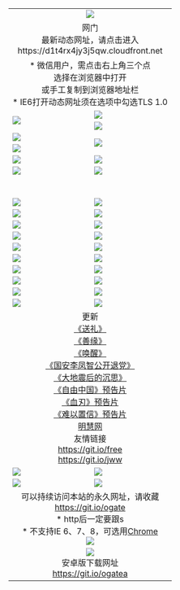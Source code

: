﻿<table>
  <tr></tr>
  <tr><td colspan=2 align=center><img src="https://cloud.githubusercontent.com/assets/11880933/13434984/f430fae2-e012-11e5-814f-c2df1e82b247.jpg" /></td></tr>
  <tr><td colspan=2 align=center>网门<br>最新动态网址，请点击进入
<br>https://d1t4rx4jy3j5qw.cloudfront.net
    </td>
  </tr>
  <tr>
    <td colspan=2 align=center>* 微信用户，需点击右上角三个点<br>选择在浏览器中打开<br>或手工复制到浏览器地址栏
    <br>* IE6打开动态网址须在选项中勾选TLS 1.0</td>
  </tr>
  <tr>
    <td rowspan=2><a href="https://d1t4rx4jy3j5qw.cloudfront.net/ogUP.aspx?name=11DKC.mp4&list=11DKC" target="_blank"><img src="https://d1t4rx4jy3j5qw.cloudfront.net/Up/11DKC1.jpg" /></a></td> 
    <td><div><a href="https://d1t4rx4jy3j5qw.cloudfront.net/ogUP.aspx?name=LRWS.mp4&list=LRWS" target="_blank"><img src="https://d1t4rx4jy3j5qw.cloudfront.net/Up/LRWS.jpg" /></a></td>
   </tr>
  <tr>
    <td><a href="https://d1t4rx4jy3j5qw.cloudfront.net/ogNiceVedio.aspx" target="_blank"><img src="https://d1t4rx4jy3j5qw.cloudfront.net/Up/11TGKDY.jpg" /></a></td>
  </tr>
  <tr>
    <td><a href="https://d1t4rx4jy3j5qw.cloudfront.net/ogUP.aspx?name=JQR.mp4&count=2" target="_blank"><img src="https://d1t4rx4jy3j5qw.cloudfront.net/Up/JQR.jpg" /></a></td>   
    <td rowspan=2><a href="https://d1t4rx4jy3j5qw.cloudfront.net/ogUP.aspx?name=JP.mp4&count=9" target="_blank"><img src="https://d1t4rx4jy3j5qw.cloudfront.net/Up/JP.jpg" /></td>
  </tr>
  <tr>
    <td><a href="https://d1t4rx4jy3j5qw.cloudfront.net/ogUP.aspx?name=WH.mp4" target="_blank"><img src="https://d1t4rx4jy3j5qw.cloudfront.net/Up/WH.jpg" /></a></td>
  </tr>
  <tr>
    <td><a href="https://d1t4rx4jy3j5qw.cloudfront.net/ogUP.aspx?name=SSZJ.mp4&list=SSZJ" target="_blank"><img src="https://d1t4rx4jy3j5qw.cloudfront.net/Up/SSZJ.jpg" /></a></td>
    <td><a href="https://d1t4rx4jy3j5qw.cloudfront.net/ogUP.aspx?name=1XQK.mp4&count=13" target="_blank"><img src="https://d1t4rx4jy3j5qw.cloudfront.net/Up/1XQK.jpg" /></a</td>
  </tr>
  <tr>
    <td><a href="https://d1t4rx4jy3j5qw.cloudfront.net/ogUP.aspx?name=ZY.mp4&count=2015|16" target="_blank"><img src="https://d1t4rx4jy3j5qw.cloudfront.net/Up/ZY.jpg" /></a</td>
    <td><a href="https://d1t4rx4jy3j5qw.cloudfront.net/ogUP.aspx?name=XTFY.mp4&count=B|2,A|24" target="_blank"><img src="https://d1t4rx4jy3j5qw.cloudfront.net/Up/XTFY.jpg" /></a></td>
  </tr>
  <tr height="40">
  </tr>
  <tr>
    <td><a href="https://d1t4rx4jy3j5qw.cloudfront.net/ogUP.aspx?name=4EE/QQ.mp4&list=4EEQQ" target="_blank"><img src="https://d1t4rx4jy3j5qw.cloudfront.net/Up/4EE/QQ0.jpg"/></a></td>
    <td><a href="https://d1t4rx4jy3j5qw.cloudfront.net/ogUP.aspx?name=4EE/HQ.mp4&list=4EEHQ" target="_blank"><img src="https://d1t4rx4jy3j5qw.cloudfront.net/Up/4EE/HQ0.jpg"/></a></td>
  </tr>
  <tr>
    <td><a href="https://d1t4rx4jy3j5qw.cloudfront.net/ogUP.aspx?name=4EE/ZG.mp4&list=4EEZG" target="_blank"><img src="https://d1t4rx4jy3j5qw.cloudfront.net/Up/4EE/ZG0.jpg"/></a></td>
    <td><a href="https://d1t4rx4jy3j5qw.cloudfront.net/ogUP.aspx?name=4EE/DJ.mp4&list=4EEDJ" target="_blank"><img src="https://d1t4rx4jy3j5qw.cloudfront.net/Up/4EE/DJ0.jpg"/></a></td>
  </tr>
  <tr>
    <td><a href="https://d1t4rx4jy3j5qw.cloudfront.net/ogUP.aspx?name=4EE/GX.mp4&list=4EEGX" target="_blank"><img src="https://d1t4rx4jy3j5qw.cloudfront.net/Up/4EE/GX0.jpg"/></a></td>
    <td><a href="https://d1t4rx4jy3j5qw.cloudfront.net/ogUP.aspx?name=4EE/HD.mp4&list=4EEHD" target="_blank"><img src="https://d1t4rx4jy3j5qw.cloudfront.net/Up/4EE/HD0.jpg"/></a></td>
  </tr>
  <tr>
    <td><a href="https://d1t4rx4jy3j5qw.cloudfront.net/ogUP.aspx?name=4EE/TX.mp4&list=4EETX" target="_blank"><img src="https://d1t4rx4jy3j5qw.cloudfront.net/Up/4EE/TX0.jpg"/></a></td>
    <td><a href="https://d1t4rx4jy3j5qw.cloudfront.net/ogUP.aspx?name=4EE/WZ.mp4&list=4EEWZ" target="_blank"><img src="https://d1t4rx4jy3j5qw.cloudfront.net/Up/4EE/WZ0.jpg"/></a></td>
  </tr>
  <tr>
    <td><a href="https://d1t4rx4jy3j5qw.cloudfront.net/onUP.aspx?name=https://d1pog55izwmvoe.cloudfront.net/" target="_blank"><img src="https://d1t4rx4jy3j5qw.cloudfront.net/Up/0DTW.jpg"/></a></td>
    <td><a href="https://d1t4rx4jy3j5qw.cloudfront.net/onUP.aspx?name=https://d240ns8up8earz.cloudfront.net/acenter/" target="_blank"><img src="https://d1t4rx4jy3j5qw.cloudfront.net/Up/0TDW.jpg" /></a></td>
  </tr>
  <tr>
    <td><a href="https://d1t4rx4jy3j5qw.cloudfront.net/onUP.aspx?name=https://d4508d6vomz2p.cloudfront.net/gb/nsc413.htm" target="_blank"><img src="https://d1t4rx4jy3j5qw.cloudfront.net/Up/0DJY.jpg" /></a></td>
    <td><a href="https://d1t4rx4jy3j5qw.cloudfront.net/onUP.aspx?name=https://dilo7bqpjb57y.cloudfront.net/xtr/gb/prog204.html" target="_blank"><img src="https://d1t4rx4jy3j5qw.cloudfront.net/Up/0XTR.jpg" /></a></td>
  </tr>
  <tr>
    <td><a href="https://d1t4rx4jy3j5qw.cloudfront.net/onUP.aspx?name=https://d3aj00iefsmfgc.cloudfront.net/" target="_blank"><img src="https://d1t4rx4jy3j5qw.cloudfront.net/Up/0MHW.jpg" /></a></td>
    <td><a href="https://d1t4rx4jy3j5qw.cloudfront.net/onUP.aspx?name=https://d20wz7qt14x5d2.cloudfront.net/" target="_blank"><img src="https://d1t4rx4jy3j5qw.cloudfront.net/Up/0ZJW.jpg" /></a></td>
  </tr>
  <tr>
    <td><a href="https://d1t4rx4jy3j5qw.cloudfront.net/ogUP.aspx?name=0FG.zip" target="_blank"><img src="https://d1t4rx4jy3j5qw.cloudfront.net/Up/0FG.jpg" /></a></td>
    <td><a href="https://d1t4rx4jy3j5qw.cloudfront.net/ogUP.aspx?name=0FGA.apk" target="_blank"><img src="https://d1t4rx4jy3j5qw.cloudfront.net/Up/0FGA.jpg" /></a></td>
  </tr>
  <tr>
    <td><a href="https://d1t4rx4jy3j5qw.cloudfront.net/ogUP.aspx?name=0U.zip" target="_blank"><img src="https://d1t4rx4jy3j5qw.cloudfront.net/Up/0U.jpg" /></a></td>
    <td><a href="https://d1t4rx4jy3j5qw.cloudfront.net/ogUP.aspx?name=0UA.apk" target="_blank"><img src="https://d1t4rx4jy3j5qw.cloudfront.net/Up/0UA.jpg" /></a></td>
  </tr>
  <tr>
    <td><a href="https://d1t4rx4jy3j5qw.cloudfront.net/ogUP.aspx?name=0iPPOTV.zip" target="_blank"><img src="https://d1t4rx4jy3j5qw.cloudfront.net/Up/0iPPOTV.jpg" /></a></td>
    <td><a href="https://d1t4rx4jy3j5qw.cloudfront.net/ogUP.aspx?name=0iNTD.apk" target="_blank"><img src="https://d1t4rx4jy3j5qw.cloudfront.net/Up/0iNTD.jpg" /></a></td>
  </tr>
  <tr>
    <td colspan=2 align=center>更新<br>
      <a href="https://d1t4rx4jy3j5qw.cloudfront.net/ogUP.aspx?name=4ESL.mp4" target="_blank">《送礼》</a><br>
      <a href="https://d1t4rx4jy3j5qw.cloudfront.net/ogUP.aspx?name=4ESY.mp4" target="_blank">《善缘》</a><br>
      <a href="https://d1t4rx4jy3j5qw.cloudfront.net/ogUP.aspx?name=4EHX.mp4" target="_blank">《唤醒》</a><br>
      <a href="https://d1t4rx4jy3j5qw.cloudfront.net/ogUP.aspx?name=4LFZ.mp4" target="_blank">《国安李凤智公开退党》</a><br>
      <a href="https://d1t4rx4jy3j5qw.cloudfront.net/ogUP.aspx?name=4DDZHDCS.mp4" target="_blank">《大地震后的沉思》</a><br>
      <a href="https://d1t4rx4jy3j5qw.cloudfront.net/ogUP.aspx?name=11ZYZG0.mp4" target="_blank">《自由中国》预告片</a><br>
      <a href="https://d1t4rx4jy3j5qw.cloudfront.net/ogUP.aspx?name=11XR.mp4" target="_blank">《血刃》预告片</a><br>
      <a href="https://d1t4rx4jy3j5qw.cloudfront.net/ogUP.aspx?name=11NYZX.mp4&count=2" target="_blank">《难以置信》预告片</a><br>
      <a href="https://d1t4rx4jy3j5qw.cloudfront.net/onUP.aspx?name=https://www.minghui.org/" target="_blank">明慧网</a><br>
      友情链接<br>
      <a href="https://d1t4rx4jy3j5qw.cloudfront.net/onUP.aspx?name=https://git.io/free" target="_blank">https://git.io/free</a><br>
      <a href="https://d1t4rx4jy3j5qw.cloudfront.net/onUP.aspx?name=https://git.io/jww" target="_blank">https://git.io/jww</a></td>
    </td>
  </tr>
  <tr>
    <td><a href="https://d1t4rx4jy3j5qw.cloudfront.net/ogNice.aspx" target="_blank"><img src="https://d1t4rx4jy3j5qw.cloudfront.net/Up/0WCYY.jpg" /></a></td>
    <td><a href="https://d1t4rx4jy3j5qw.cloudfront.net/onCO.aspx?ob=600事物&op=增删改&args=WH1~%23类型6新闻%7c%23类型6评论&mode=" target="_blank"><img src="https://d1t4rx4jy3j5qw.cloudfront.net/Up/0WZTT.jpg" /></a></td> 
  </tr>
  <tr>
    <td><a href="https://d1t4rx4jy3j5qw.cloudfront.net/ogDY.aspx" target="_blank"><img src="https://d1t4rx4jy3j5qw.cloudfront.net/Up/0FK.jpg" /></a></td>
    <td><a href="https://d1t4rx4jy3j5qw.cloudfront.net/ogST.aspx" target="_blank"><img src="https://d1t4rx4jy3j5qw.cloudfront.net/Up/0ST.jpg" /></a></td> 
  </tr>
  <tr>
    <td colspan=2 align=center>可以持续访问本站的永久网址，请收藏<br/><a href="https://git.io/ogate" target="_blank">https://git.io/ogate</a><br/>* http后一定要跟s<br/>* 不支持IE 6、7、8，可选用<a href="https://d1t4rx4jy3j5qw.cloudfront.net/ogUP.aspx?name=0ChromePortable.zip">Chrome</a><br/><a href="https://d1t4rx4jy3j5qw.cloudfront.net/Up/0WMGDL2.png" target="_blank"><img src="https://d1t4rx4jy3j5qw.cloudfront.net/Up/0WMGD2.png"/></a></td>
  </tr>
  <tr>
    <td colspan=2 align=center><a href="https://d1t4rx4jy3j5qw.cloudfront.net/ogUP.aspx?name=0oGate.apk" target="_blank"><img src="https://cloud.githubusercontent.com/assets/11880933/13720399/75e143ee-e842-11e5-9f0a-1421f423c80f.jpg" /></a><br>安卓版下载网址<br><a href="https://git.io/ogatea">https://git.io/ogatea</a></td>
  </tr>
  <!--tr>
    <td colspan=2 align=center>可能失效的动态网址
    </td>
  </tr-->
</table>
